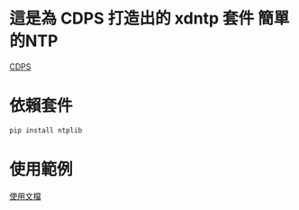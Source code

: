 # 這是為 CDPS 打造出的 xdntp 套件 簡單的NTP 

[CDPS](https://github.com/ExpTechTW/CDPS)

# 依賴套件
```py
pip install ntplib
```

# 使用範例

[使用文檔](https://github.com/PiscesXD/cdps-xdntp/blob/main/read.md)
